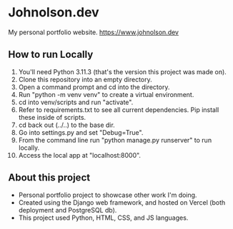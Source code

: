 # Johnolson.dev
My personal portfolio website.
https://www.johnolson.dev

## How to run Locally
1. You'll need Python 3.11.3 (that's the version this project was made on).
2. Clone this repository into an empty directory.
3. Open a command prompt and cd into the directory.
4. Run "python -m venv venv" to create a virtual environment.
5. cd into venv/scripts and run "activate".
6. Refer to requirements.txt to see all current dependencies.  Pip install these inside of scripts.
7. cd back out (../..) to the base dir.
8. Go into settings.py and set "Debug=True".
9. From the command line run "python manage.py runserver" to run locally.
10. Access the local app at "localhost:8000".

## About this project
* Personal portfolio project to showcase other work I'm doing.
* Created using the Django web framework, and hosted on Vercel (both deployment and PostgreSQL db).
* This project used Python, HTML, CSS, and JS languages.
